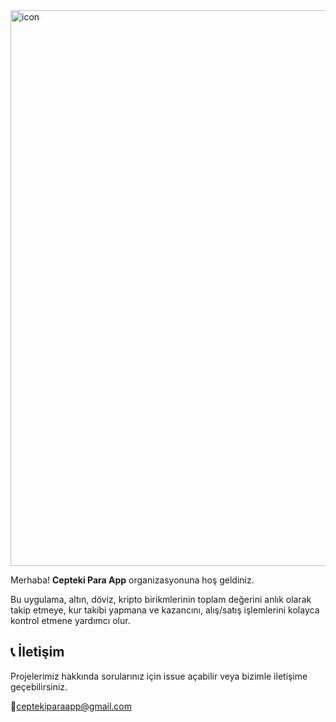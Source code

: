 
<img width="991" height="889" alt="icon" src="https://github.com/user-attachments/assets/63a4063f-af51-4714-b39e-b5a488d0f450" />

Merhaba! **Cepteki Para App** organizasyonuna hoş geldiniz. 

Bu uygulama, altın, döviz, kripto birikmlerinin toplam değerini anlık olarak takip etmeye, kur takibi yapmana ve kazancını, alış/satış işlemlerini kolayca kontrol etmene yardımcı olur.


## 📞 İletişim 

Projelerimiz hakkında sorularınız için issue açabilir veya bizimle iletişime geçebilirsiniz.

📩ceptekiparaapp@gmail.com
